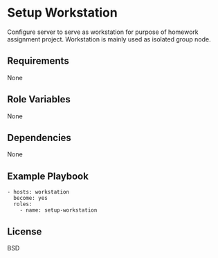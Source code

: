 Setup Workstation
=========

Configure server to serve as workstation for purpose of homework assignment project.
Workstation is mainly used as isolated group node.

Requirements
------------

None

Role Variables
--------------

None

Dependencies
------------

None

Example Playbook
----------------


    - hosts: workstation
      become: yes
      roles:
        - name: setup-workstation

License
-------

BSD
